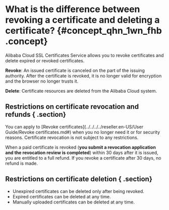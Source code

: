 # What is the difference between revoking a certificate and deleting a certificate? {#concept_qhn_1wn_fhb .concept}

Alibaba Cloud SSL Certificates Service allows you to revoke certificates and delete expired or revoked certificates.

**Revoke**: An issued certificate is canceled on the part of the issuing authority. After the certificate is revoked, it is no longer valid for encryption and the browser no longer trusts it.

**Delete**: Certificate resources are deleted from the Alibaba Cloud system.

## Restrictions on certificate revocation and refunds { .section}

You can apply to [Revoke certificates](../../../../reseller.en-US/User Guide/Revoke certificates.md#) when you no longer need it or for security reasons. Certificate revocation is not subject to any restrictions.

When a paid certificate is revoked \(**you submit a revocation application and the revocation review is completed**\) within 30 days after it is issued, you are entitled to a full refund. If you revoke a certificate after 30 days, no refund is made.

## Restrictions on certificate deletion { .section}

-   Unexpired certificates can be deleted only after being revoked.
-   Expired certificates can be deleted at any time.
-   Manually uploaded certificates can be deleted at any time.

